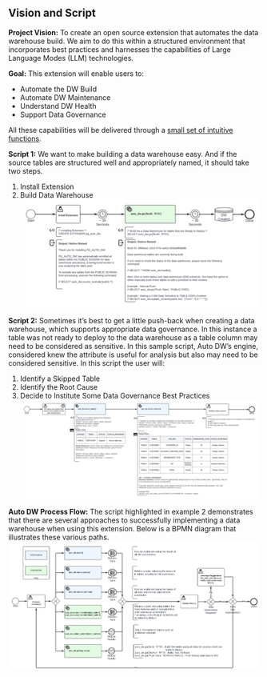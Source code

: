 ## Vision and Script
**Project Vision:** To create an open source extension that automates the data warehouse build.  We aim to do this within a structured environment that incorporates best practices and harnesses the capabilities of Large Language Modes (LLM) technologies.

**Goal:** This extension will enable users to: 
- Automate the DW Build
- Automate DW Maintenance  
- Understand DW Health
- Support Data Governance

All these capabilities will be delivered through a [small set of intuitive functions](../sql_functions/readme.md).

**Script 1:** We want to make building a data warehouse easy.  And if the source tables are structured well and appropriately named, it should take two steps. 
1) Install Extension
2) Build Data Warehouse
![User Story 1](PG_AUTO_DW-Visualized_Demo_Script_0.0.1-User_Story_1.png)

**Script 2:** Sometimes it’s best to get a little push-back when creating a data warehouse, which supports appropriate data governance.  In this instance a table was not ready to deploy to the data warehouse as a table column may need to be considered as sensitive.  In this sample script, Auto DW’s engine, considered knew the attribute is useful for analysis but also may need to be considered sensitive.  In this script the user will:
1) Identify a Skipped Table
2) Identify the Root Cause 
3) Decide to Institute Some Data Governance Best Practices
![User Story 2](PG_AUTO_DW-Visualized_Demo_Script_0.0.1-User_Story_2.png)

**Auto DW Process Flow:** The script highlighted in example 2 demonstrates that there are several approaches to successfully implementing a data warehouse when using this extension. Below is a BPMN diagram that illustrates these various paths. 
![Functions Visualized](PG_AUTO_DW-Visualized-0.0.1-Functions.png)
